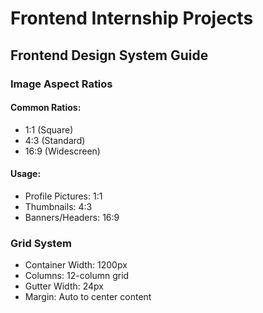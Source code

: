 # Frontend Internship Projects

## Frontend Design System Guide
###  Image Aspect Ratios
#### Common Ratios:
- 1:1 (Square)
- 4:3 (Standard)
- 16:9 (Widescreen)
#### Usage:
- Profile Pictures: 1:1
- Thumbnails: 4:3
- Banners/Headers: 16:9

### Grid System
- Container Width: 1200px
- Columns: 12-column grid
- Gutter Width: 24px
- Margin: Auto to center content

